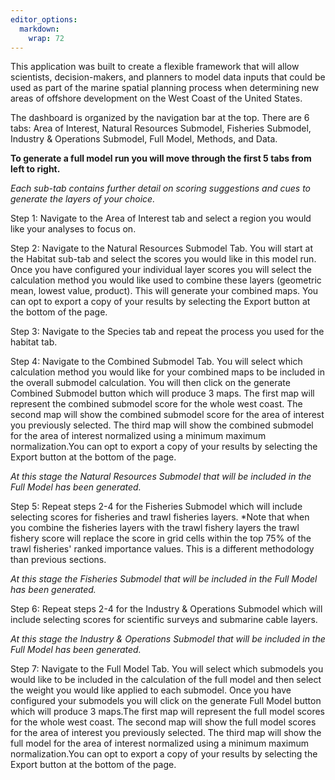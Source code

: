 ```yaml
---
editor_options: 
  markdown: 
    wrap: 72
---
```


This application was built to create a flexible framework that will
allow scientists, decision-makers, and planners to model data inputs
that could be used as part of the marine spatial planning process when
determining new areas of offshore development on the West Coast of the
United States.

The dashboard is organized by the navigation bar at the top. There are 6
tabs: Area of Interest, Natural Resources Submodel, Fisheries Submodel,
Industry & Operations Submodel, Full Model, Methods, and Data.

**To generate a full model run you will move through the first 5 tabs
from left to right.**

*Each sub-tab contains further detail on scoring suggestions and cues to
generate the layers of your choice.*

Step 1: Navigate to the Area of Interest tab and select a region you
would like your analyses to focus on.

Step 2: Navigate to the Natural Resources Submodel Tab. You will start
at the Habitat sub-tab and select the scores you would like in this
model run. Once you have configured your individual layer scores you
will select the calculation method you would like used to combine these
layers (geometric mean, lowest value, product). This will generate your
combined maps. You can opt to export a copy of your results by selecting
the Export button at the bottom of the page.

Step 3: Navigate to the Species tab and repeat the process you used for
the habitat tab.

Step 4: Navigate to the Combined Submodel Tab. You will select which
calculation method you would like for your combined maps to be included
in the overall submodel calculation. You will then click on the generate
Combined Submodel button which will produce 3 maps. The first map will
represent the combined submodel score for the whole west coast. The
second map will show the combined submodel score for the area of
interest you previously selected. The third map will show the combined
submodel for the area of interest normalized using a minimum maximum
normalization.You can opt to export a copy of your results by selecting
the Export button at the bottom of the page.

*At this stage the Natural Resources Submodel that will be included in
the Full Model has been generated.*

Step 5: Repeat steps 2-4 for the Fisheries Submodel which will include
selecting scores for fisheries and trawl fisheries layers. \*Note that
when you combine the fisheries layers with the trawl fishery layers the
trawl fishery score will replace the score in grid cells within the top
75% of the trawl fisheries' ranked importance values. This is a
different methodology than previous sections.

*At this stage the Fisheries Submodel that will be included in the Full
Model has been generated.*

Step 6: Repeat steps 2-4 for the Industry & Operations Submodel which
will include selecting scores for scientific surveys and submarine cable
layers.

*At this stage the Industry & Operations Submodel that will be included
in the Full Model has been generated.*

Step 7: Navigate to the Full Model Tab. You will select which submodels
you would like to be included in the calculation of the full model and
then select the weight you would like applied to each submodel. Once you
have configured your submodels you will click on the generate Full Model
button which will produce 3 maps.The first map will represent the full
model scores for the whole west coast. The second map will show the full
model scores for the area of interest you previously selected. The third
map will show the full model for the area of interest normalized using a
minimum maximum normalization.You can opt to export a copy of your
results by selecting the Export button at the bottom of the page.
